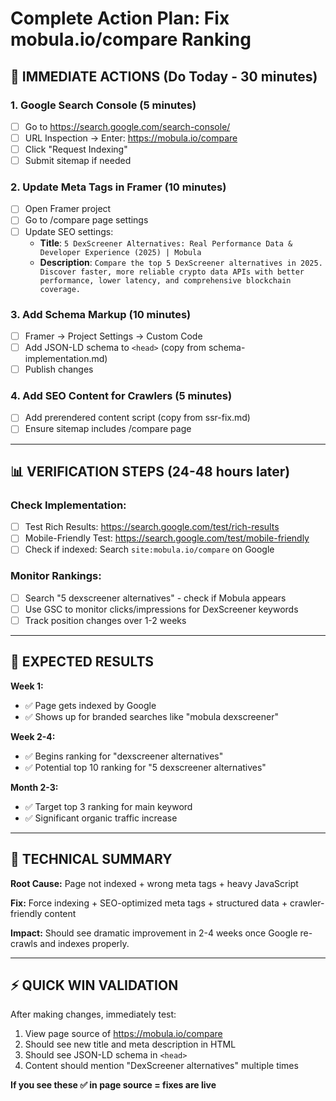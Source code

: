 # Complete Action Plan: Fix mobula.io/compare Ranking

## 🚀 IMMEDIATE ACTIONS (Do Today - 30 minutes)

### 1. Google Search Console (5 minutes)
- [ ] Go to https://search.google.com/search-console/
- [ ] URL Inspection → Enter: https://mobula.io/compare
- [ ] Click "Request Indexing"
- [ ] Submit sitemap if needed

### 2. Update Meta Tags in Framer (10 minutes)
- [ ] Open Framer project
- [ ] Go to /compare page settings
- [ ] Update SEO settings:
  - **Title**: `5 DexScreener Alternatives: Real Performance Data & Developer Experience (2025) | Mobula`
  - **Description**: `Compare the top 5 DexScreener alternatives in 2025. Discover faster, more reliable crypto data APIs with better performance, lower latency, and comprehensive blockchain coverage.`

### 3. Add Schema Markup (10 minutes)  
- [ ] Framer → Project Settings → Custom Code
- [ ] Add JSON-LD schema to `<head>` (copy from schema-implementation.md)
- [ ] Publish changes

### 4. Add SEO Content for Crawlers (5 minutes)
- [ ] Add prerendered content script (copy from ssr-fix.md)
- [ ] Ensure sitemap includes /compare page

---

## 📊 VERIFICATION STEPS (24-48 hours later)

### Check Implementation:
- [ ] Test Rich Results: https://search.google.com/test/rich-results
- [ ] Mobile-Friendly Test: https://search.google.com/test/mobile-friendly
- [ ] Check if indexed: Search `site:mobula.io/compare` on Google

### Monitor Rankings:
- [ ] Search "5 dexscreener alternatives" - check if Mobula appears
- [ ] Use GSC to monitor clicks/impressions for DexScreener keywords
- [ ] Track position changes over 1-2 weeks

---

## 🎯 EXPECTED RESULTS

**Week 1:**
- ✅ Page gets indexed by Google
- ✅ Shows up for branded searches like "mobula dexscreener"

**Week 2-4:**  
- ✅ Begins ranking for "dexscreener alternatives"
- ✅ Potential top 10 ranking for "5 dexscreener alternatives"

**Month 2-3:**
- ✅ Target top 3 ranking for main keyword
- ✅ Significant organic traffic increase

---

## 🔧 TECHNICAL SUMMARY

**Root Cause:** Page not indexed + wrong meta tags + heavy JavaScript

**Fix:** Force indexing + SEO-optimized meta tags + structured data + crawler-friendly content

**Impact:** Should see dramatic improvement in 2-4 weeks once Google re-crawls and indexes properly.

---

## ⚡ QUICK WIN VALIDATION

After making changes, immediately test:
1. View page source of https://mobula.io/compare
2. Should see new title and meta description in HTML
3. Should see JSON-LD schema in `<head>`
4. Content should mention "DexScreener alternatives" multiple times

**If you see these ✅ in page source = fixes are live**